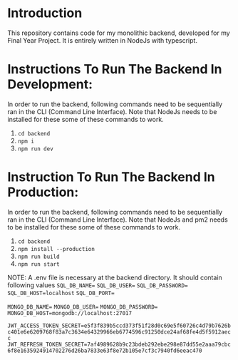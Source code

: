 # Introduction

This repository contains code for my monolithic backend, developed for my Final Year Project. It is entirely written in NodeJs with typescript.

# Instructions To Run The Backend In Development:

In order to run the backend, following commands need to be sequentially ran in the CLI (Command Line Interface). Note that NodeJs needs to be installed for these some of these commands to work.

1. `cd backend`
2. `npm i`
3. `npm run dev`

# Instruction To Run The Backend In Production:

In order to run the backend, following commands need to be sequentially ran in the CLI (Command Line Interface). Note that NodeJs and pm2 needs to be installed for these some of these commands to work.

1. `cd backend`
2. `npm install --production`
3. `npm run build`
4. `npm run start`

NOTE: A .env file is necessary at the backend directory. It should contain following values
`SQL_DB_NAME=`
`SQL_DB_USER=`
`SQL_DB_PASSWORD=`
`SQL_DB_HOST=localhost`
`SQL_DB_PORT=`

`MONGO_DB_NAME=`
`MONGO_DB_USER=`
`MONGO_DB_PASSWORD=`
`MONGO_DB_HOST=mongodb://localhost:27017`

`JWT_ACCESS_TOKEN_SECRET=e5f3f839b5ccd373f51f28d0c69e5f60726c4d79b7626bc401e6e6209768f83a7c3634e64329966eb6774596c91250dce24af68fe4d5f5912aecc`
`JWT_REFRESH_TOKEN_SECRET=7af4989628b9c23bdeb292ebe298e87dd55e2aaa79cbc6f8e1635924914702276d26ba7833e63f8e72b105e7cf3c7940fd6eeac470`
